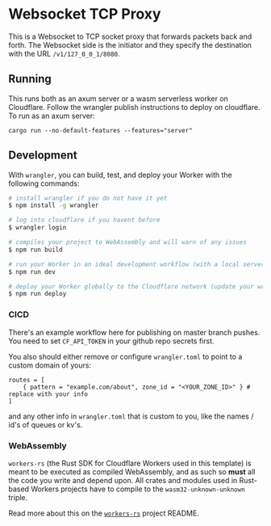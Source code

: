 # Websocket TCP Proxy

This is a Websocket to TCP socket proxy that forwards packets back and forth. The Websocket side is the initiator and they specify the destination with the URL `/v1/127_0_0_1/8080`.

## Running

This runs both as an axum server or a wasm serverless worker on Cloudflare. Follow the wrangler publish instructions to deploy on cloudflare. To run as an axum server: 

```
cargo run --no-default-features --features="server"
```



## Development

With `wrangler`, you can build, test, and deploy your Worker with the following commands:

```sh
# install wrangler if you do not have it yet
$ npm install -g wrangler

# log into cloudflare if you havent before
$ wrangler login

# compiles your project to WebAssembly and will warn of any issues
$ npm run build

# run your Worker in an ideal development workflow (with a local server, file watcher & more)
$ npm run dev

# deploy your Worker globally to the Cloudflare network (update your wrangler.toml file for configuration)
$ npm run deploy
```

### CICD

There's an example workflow here for publishing on master branch pushes. You need to set `CF_API_TOKEN` in your github repo secrets first.

You also should either remove or configure `wrangler.toml` to point to a custom domain of yours:

```
routes = [
    { pattern = "example.com/about", zone_id = "<YOUR_ZONE_ID>" } # replace with your info
]
```

and any other info in `wrangler.toml` that is custom to you, like the names / id's of queues or kv's.

### WebAssembly

`workers-rs` (the Rust SDK for Cloudflare Workers used in this template) is meant to be executed as compiled WebAssembly, and as such so **must** all the code you write and depend upon. All crates and modules used in Rust-based Workers projects have to compile to the `wasm32-unknown-unknown` triple.

Read more about this on the [`workers-rs`](https://github.com/cloudflare/workers-rs) project README.

